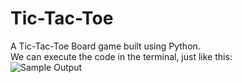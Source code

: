 # Tic-Tac-Toe
  
A Tic-Tac-Toe Board game built using Python.  
We can execute the code in the terminal, just like this:  
![Sample Output](https://photos.app.goo.gl/d7Ecfi89i61zFQ3Q6)
